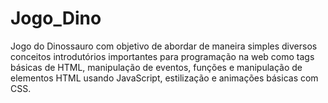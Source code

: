 # Jogo_Dino
Jogo do Dinossauro com objetivo de abordar de maneira simples diversos conceitos introdutórios importantes para programação na web como tags básicas de HTML, manipulação de eventos, funções e manipulação de elementos HTML usando JavaScript, estilização e animações básicas com CSS.
